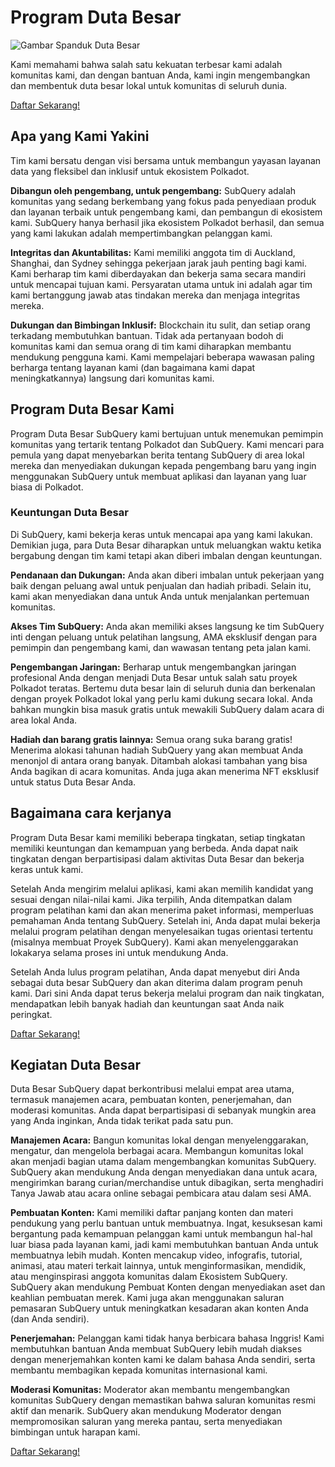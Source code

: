 # Program Duta Besar

![Gambar Spanduk Duta Besar](/assets/img/ambassador_banner.png)

Kami memahami bahwa salah satu kekuatan terbesar kami adalah komunitas kami, dan dengan bantuan Anda, kami ingin mengembangkan dan membentuk duta besar lokal untuk komunitas di seluruh dunia.

[Daftar Sekarang!](https://forms.gle/GXBbJ6LDpNfM2v1X6)

## Apa yang Kami Yakini

Tim kami bersatu dengan visi bersama untuk membangun yayasan layanan data yang fleksibel dan inklusif untuk ekosistem Polkadot.

**Dibangun oleh pengembang, untuk pengembang:** SubQuery adalah komunitas yang sedang berkembang yang fokus pada penyediaan produk dan layanan terbaik untuk pengembang kami, dan pembangun di ekosistem kami. SubQuery hanya berhasil jika ekosistem Polkadot berhasil, dan semua yang kami lakukan adalah mempertimbangkan pelanggan kami.

**Integritas dan Akuntabilitas:** Kami memiliki anggota tim di Auckland, Shanghai, dan Sydney sehingga pekerjaan jarak jauh penting bagi kami. Kami berharap tim kami diberdayakan dan bekerja sama secara mandiri untuk mencapai tujuan kami. Persyaratan utama untuk ini adalah agar tim kami bertanggung jawab atas tindakan mereka dan menjaga integritas mereka.

**Dukungan dan Bimbingan Inklusif:** Blockchain itu sulit, dan setiap orang terkadang membutuhkan bantuan. Tidak ada pertanyaan bodoh di komunitas kami dan semua orang di tim kami diharapkan membantu mendukung pengguna kami. Kami mempelajari beberapa wawasan paling berharga tentang layanan kami (dan bagaimana kami dapat meningkatkannya) langsung dari komunitas kami.

## Program Duta Besar Kami

Program Duta Besar SubQuery kami bertujuan untuk menemukan pemimpin komunitas yang tertarik tentang Polkadot dan SubQuery. Kami mencari para pemula yang dapat menyebarkan berita tentang SubQuery di area lokal mereka dan menyediakan dukungan kepada pengembang baru yang ingin menggunakan SubQuery untuk membuat aplikasi dan layanan yang luar biasa di Polkadot.

### Keuntungan Duta Besar

Di SubQuery, kami bekerja keras untuk mencapai apa yang kami lakukan. Demikian juga, para Duta Besar diharapkan untuk meluangkan waktu ketika bergabung dengan tim kami tetapi akan diberi imbalan dengan keuntungan.

**Pendanaan dan Dukungan:** Anda akan diberi imbalan untuk pekerjaan yang baik dengan peluang awal untuk penjualan dan hadiah pribadi. Selain itu, kami akan menyediakan dana untuk Anda untuk menjalankan pertemuan komunitas.

**Akses Tim SubQuery:** Anda akan memiliki akses langsung ke tim SubQuery inti dengan peluang untuk pelatihan langsung, AMA eksklusif dengan para pemimpin dan pengembang kami, dan wawasan tentang peta jalan kami.

**Pengembangan Jaringan:** Berharap untuk mengembangkan jaringan profesional Anda dengan menjadi Duta Besar untuk salah satu proyek Polkadot teratas. Bertemu duta besar lain di seluruh dunia dan berkenalan dengan proyek Polkadot lokal yang perlu kami dukung secara lokal. Anda bahkan mungkin bisa masuk gratis untuk mewakili SubQuery dalam acara di area lokal Anda.

**Hadiah dan barang gratis lainnya:** Semua orang suka barang gratis! Menerima alokasi tahunan hadiah SubQuery yang akan membuat Anda menonjol di antara orang banyak. Ditambah alokasi tambahan yang bisa Anda bagikan di acara komunitas. Anda juga akan menerima NFT eksklusif untuk status Duta Besar Anda.

## Bagaimana cara kerjanya

Program Duta Besar kami memiliki beberapa tingkatan, setiap tingkatan memiliki keuntungan dan kemampuan yang berbeda. Anda dapat naik tingkatan dengan berpartisipasi dalam aktivitas Duta Besar dan bekerja keras untuk kami.

Setelah Anda mengirim melalui aplikasi, kami akan memilih kandidat yang sesuai dengan nilai-nilai kami. Jika terpilih, Anda ditempatkan dalam program pelatihan kami dan akan menerima paket informasi, memperluas pemahaman Anda tentang SubQuery. Setelah ini, Anda dapat mulai bekerja melalui program pelatihan dengan menyelesaikan tugas orientasi tertentu (misalnya membuat Proyek SubQuery). Kami akan menyelenggarakan lokakarya selama proses ini untuk mendukung Anda.

Setelah Anda lulus program pelatihan, Anda dapat menyebut diri Anda sebagai duta besar SubQuery dan akan diterima dalam program penuh kami. Dari sini Anda dapat terus bekerja melalui program dan naik tingkatan, mendapatkan lebih banyak hadiah dan keuntungan saat Anda naik peringkat.

[Daftar Sekarang!](https://forms.gle/GXBbJ6LDpNfM2v1X6)

## Kegiatan Duta Besar

Duta Besar SubQuery dapat berkontribusi melalui empat area utama, termasuk manajemen acara, pembuatan konten, penerjemahan, dan moderasi komunitas. Anda dapat berpartisipasi di sebanyak mungkin area yang Anda inginkan, Anda tidak terikat pada satu pun.

**Manajemen Acara:** Bangun komunitas lokal dengan menyelenggarakan, mengatur, dan mengelola berbagai acara. Membangun komunitas lokal akan menjadi bagian utama dalam mengembangkan komunitas SubQuery. SubQuery akan mendukung Anda dengan menyediakan dana untuk acara, mengirimkan barang curian/merchandise untuk dibagikan, serta menghadiri Tanya Jawab atau acara online sebagai pembicara atau dalam sesi AMA.

**Pembuatan Konten:** Kami memiliki daftar panjang konten dan materi pendukung yang perlu bantuan untuk membuatnya. Ingat, kesuksesan kami bergantung pada kemampuan pelanggan kami untuk membangun hal-hal luar biasa pada layanan kami, jadi kami membutuhkan bantuan Anda untuk membuatnya lebih mudah. Konten mencakup video, infografis, tutorial, animasi, atau materi terkait lainnya, untuk menginformasikan, mendidik, atau menginspirasi anggota komunitas dalam Ekosistem SubQuery. SubQuery akan mendukung Pembuat Konten dengan menyediakan aset dan keahlian pembuatan merek. Kami juga akan menggunakan saluran pemasaran SubQuery untuk meningkatkan kesadaran akan konten Anda (dan Anda sendiri).

**Penerjemahan:** Pelanggan kami tidak hanya berbicara bahasa Inggris! Kami membutuhkan bantuan Anda membuat SubQuery lebih mudah diakses dengan menerjemahkan konten kami ke dalam bahasa Anda sendiri, serta membantu membagikan kepada komunitas internasional kami.

**Moderasi Komunitas:** Moderator akan membantu mengembangkan komunitas SubQuery dengan memastikan bahwa saluran komunitas resmi aktif dan menarik. SubQuery akan mendukung Moderator dengan mempromosikan saluran yang mereka pantau, serta menyediakan bimbingan untuk harapan kami.

[Daftar Sekarang!](https://forms.gle/GXBbJ6LDpNfM2v1X6)